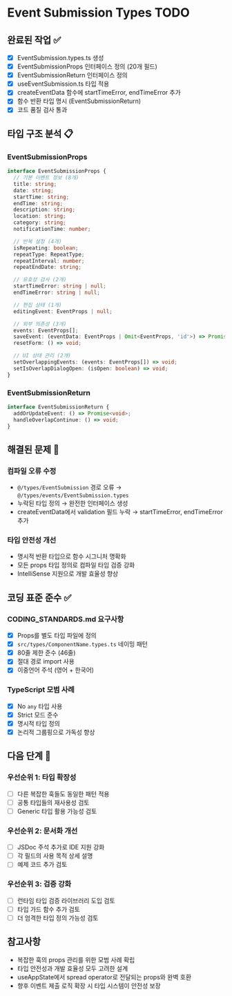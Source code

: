 # Event Submission Types TODO

## 완료된 작업 ✅

- [x] EventSubmission.types.ts 생성
- [x] EventSubmissionProps 인터페이스 정의 (20개 필드)
- [x] EventSubmissionReturn 인터페이스 정의
- [x] useEventSubmission.ts 타입 적용
- [x] createEventData 함수에 startTimeError, endTimeError 추가
- [x] 함수 반환 타입 명시 (EventSubmissionReturn)
- [x] 코드 품질 검사 통과

## 타입 구조 분석 📋

### EventSubmissionProps

```typescript
interface EventSubmissionProps {
  // 기본 이벤트 정보 (8개)
  title: string;
  date: string;
  startTime: string;
  endTime: string;
  description: string;
  location: string;
  category: string;
  notificationTime: number;

  // 반복 설정 (4개)
  isRepeating: boolean;
  repeatType: RepeatType;
  repeatInterval: number;
  repeatEndDate: string;

  // 유효성 검사 (2개)
  startTimeError: string | null;
  endTimeError: string | null;

  // 편집 상태 (1개)
  editingEvent: EventProps | null;

  // 외부 의존성 (3개)
  events: EventProps[];
  saveEvent: (eventData: EventProps | Omit<EventProps, 'id'>) => Promise<void>;
  resetForm: () => void;

  // UI 상태 관리 (2개)
  setOverlappingEvents: (events: EventProps[]) => void;
  setIsOverlapDialogOpen: (isOpen: boolean) => void;
}
```

### EventSubmissionReturn

```typescript
interface EventSubmissionReturn {
  addOrUpdateEvent: () => Promise<void>;
  handleOverlapContinue: () => void;
}
```

## 해결된 문제 🔧

### 컴파일 오류 수정

- `@/types/EventSubmission` 경로 오류 → `@/types/events/EventSubmission.types`
- 누락된 타입 정의 → 완전한 인터페이스 생성
- createEventData에서 validation 필드 누락 → startTimeError, endTimeError 추가

### 타입 안전성 개선

- 명시적 반환 타입으로 함수 시그니처 명확화
- 모든 props 타입 정의로 컴파일 타임 검증 강화
- IntelliSense 지원으로 개발 효율성 향상

## 코딩 표준 준수 ✅

### CODING_STANDARDS.md 요구사항

- [x] Props를 별도 타입 파일에 정의
- [x] `src/types/ComponentName.types.ts` 네이밍 패턴
- [x] 80줄 제한 준수 (46줄)
- [x] 절대 경로 import 사용
- [x] 이중언어 주석 (영어 + 한국어)

### TypeScript 모범 사례

- [x] No `any` 타입 사용
- [x] Strict 모드 준수
- [x] 명시적 타입 정의
- [x] 논리적 그룹핑으로 가독성 향상

## 다음 단계 📝

### 우선순위 1: 타입 확장성

- [ ] 다른 복잡한 훅들도 동일한 패턴 적용
- [ ] 공통 타입들의 재사용성 검토
- [ ] Generic 타입 활용 가능성 검토

### 우선순위 2: 문서화 개선

- [ ] JSDoc 주석 추가로 IDE 지원 강화
- [ ] 각 필드의 사용 목적 상세 설명
- [ ] 예제 코드 추가 검토

### 우선순위 3: 검증 강화

- [ ] 런타임 타입 검증 라이브러리 도입 검토
- [ ] 타입 가드 함수 추가 검토
- [ ] 더 엄격한 타입 정의 가능성 검토

## 참고사항

- 복잡한 훅의 props 관리를 위한 모범 사례 확립
- 타입 안전성과 개발 효율성 모두 고려한 설계
- useAppState에서 spread operator로 전달되는 props와 완벽 호환
- 향후 이벤트 제출 로직 확장 시 타입 시스템이 안전성 보장

